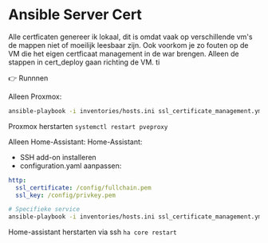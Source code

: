 # Ansible Server Cert

Alle certficaten genereer ik lokaal, dit is omdat vaak op verschillende vm's de mappen niet of moeilijk leesbaar zijn. Ook voorkom je zo fouten op de VM die het eigen certficaat management in de war brengen. Alleen de stappen in cert_deploy gaan richting de VM. ti


👉 Runnnen

Alleen Proxmox:
```bash
ansible-playbook -i inventories/hosts.ini ssl_certificate_management.yml --limit proxmox
```
Proxmox herstarten `systemctl restart pveproxy`

Alleen Home-Assistant:
Home-Assistant: 
- SSH add-on installeren
- configuration.yaml aanpassen:
```yaml
http:
  ssl_certificate: /config/fullchain.pem
  ssl_key: /config/privkey.pem
```
```bash
# Specifieke service
ansible-playbook -i inventories/hosts.ini ssl_certificate_management.yml --limit home_assistant
```
Home-assistant herstarten via ssh `ha core restart`
